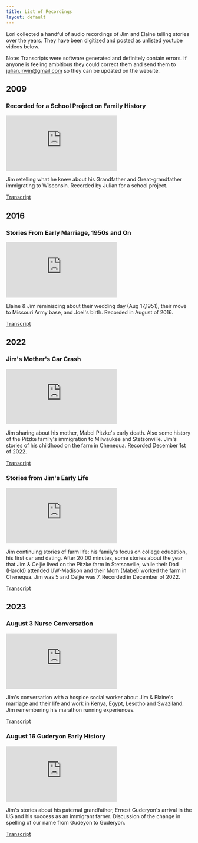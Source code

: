 ```yaml
---
title: List of Recordings
layout: default
---
```


Lori collected a handful of audio recordings of Jim and Elaine telling stories
over the years. They have been digitized and posted as unlisted youtube videos
below.

Note: Transcripts were software generated and definitely contain errors. If
anyone is feeling ambitious they could correct them and send them to
julian.irwin@gmail.com so they can be updated on the website.

## 2009 

### Recorded for a School Project on Family History

<iframe src="https://www.youtube.com/embed/ur5rifZGuLc?si=ZCEzRu7c-pO6jAuw" title="YouTube video player" frameborder="0" allow="accelerometer; autoplay; clipboard-write; encrypted-media; gyroscope; picture-in-picture; web-share" allowfullscreen></iframe>

Jim retelling what he knew about his Grandfather and Great-grandfather
immigrating to Wisconsin. Recorded by Julian for a school project.

[Transcript][1]

## 2016 

### Stories From Early Marriage, 1950s and On

<iframe src="https://www.youtube.com/embed/I_JRQ-6_-L0" title="2016 Early Marriage 1950s On" frameborder="0" allow="accelerometer; autoplay; clipboard-write; encrypted-media; gyroscope; picture-in-picture; web-share" allowfullscreen></iframe>

Elaine & Jim reminiscing about their wedding day (Aug 17,1951), their move to
Missouri Army base, and Joel's birth. Recorded in August of 2016.

[Transcript][2]


## 2022

### Jim's Mother's Car Crash

<iframe src="https://www.youtube.com/embed/Prp5O-Ft73k" title="2022 December 1 Car Crash Aftermath Story" frameborder="0" allow="accelerometer; autoplay; clipboard-write; encrypted-media; gyroscope; picture-in-picture; web-share" allowfullscreen></iframe>

Jim sharing about his mother, Mabel Pitzke's early death.  Also some history of
the Pitzke family's immigration to Milwaukee and Stetsonville.  Jim's stories of
his childhood on the farm in Chenequa. Recorded December 1st of 2022.

[Transcript][3]


### Stories from Jim's Early Life

<iframe src="https://www.youtube.com/embed/qY7cThp4HH4" title="2022 December Jim Early Life" frameborder="0" allow="accelerometer; autoplay; clipboard-write; encrypted-media; gyroscope; picture-in-picture; web-share" allowfullscreen></iframe>

Jim continuing stories of farm life: his family's focus on college education,
his first car and dating. After 20:00 minutes, some stories about the year that
Jim & Celjie lived on the Pitzke farm in Stetsonville, while their Dad (Harold)
attended UW-Madison and their Mom (Mabel) worked the farm in Chenequa. Jim was 5
and Celjie was 7. Recorded in December of 2022.

[Transcript][4]

## 2023 

### August 3 Nurse Conversation

<iframe src="https://www.youtube.com/embed/2Zkuo60w0MQ" title="2023 August 3 Nurse Conversation" frameborder="0" allow="accelerometer; autoplay; clipboard-write; encrypted-media; gyroscope; picture-in-picture; web-share" allowfullscreen></iframe>

Jim's conversation with a hospice social worker about Jim & Elaine's marriage and their life and work in Kenya, Egypt, Lesotho and Swaziland. Jim remembering his marathon running experiences.

[Transcript][5]

### August 16 Guderyon Early History

<iframe src="https://www.youtube.com/embed/Ei0lm0OWywQ" title="2023 August 16 Guderyon Early History" frameborder="0" allow="accelerometer; autoplay; clipboard-write; encrypted-media; gyroscope; picture-in-picture; web-share" allowfullscreen></iframe>

Jim's stories about his paternal grandfather, Ernest Guderyon's arrival in the US and his success as an immigrant farner.  Discussion of the change in spelling of our name from Gudeyon to Guderyon. 

[Transcript][6]

[1]: https://raw.githubusercontent.com/julianirwin/guderyon-history-recordings/main/transcripts/2009%20JI%20School%20Project%20Immigration%20transcript_aws.txt
[2]: https://raw.githubusercontent.com/julianirwin/guderyon-history-recordings/main/transcripts/2016%20Early%20Marriage%201950s%20On%20transcript_aws.txt
[3]: https://raw.githubusercontent.com/julianirwin/guderyon-history-recordings/main/transcripts/2022%20December%201%20Car%20Crash%20transcript_aws.txt
[4]: https://raw.githubusercontent.com/julianirwin/guderyon-history-recordings/main/transcripts/2022%20December%20Jim%20Early%20Life%20transcript_aws.txt
[5]: https://raw.githubusercontent.com/julianirwin/guderyon-history-recordings/main/transcripts/2023%20August%2016%20Guderyon%20Early%20History%20transcript_aws.txt
[6]: https://raw.githubusercontent.com/julianirwin/guderyon-history-recordings/main/transcripts/2023%20August%203%20Nurse%20Conversation%20transcript_aws.txt